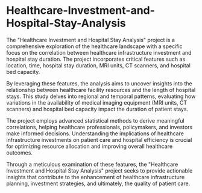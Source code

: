 # Healthcare-Investment-and-Hospital-Stay-Analysis



The "Healthcare Investment and Hospital Stay Analysis" project is a comprehensive exploration of the healthcare landscape with a specific focus on the correlation between healthcare infrastructure investment and hospital stay duration. The project incorporates critical features such as location, time, hospital stay duration, MRI units, CT scanners, and hospital bed capacity.

By leveraging these features, the analysis aims to uncover insights into the relationship between healthcare facility resources and the length of hospital stays. This study delves into regional and temporal patterns, evaluating how variations in the availability of medical imaging equipment (MRI units, CT scanners) and hospital bed capacity impact the duration of patient stays.

The project employs advanced statistical methods to derive meaningful correlations, helping healthcare professionals, policymakers, and investors make informed decisions. Understanding the implications of healthcare infrastructure investments on patient care and hospital efficiency is crucial for optimizing resource allocation and improving overall healthcare outcomes.

Through a meticulous examination of these features, the "Healthcare Investment and Hospital Stay Analysis" project seeks to provide actionable insights that contribute to the enhancement of healthcare infrastructure planning, investment strategies, and ultimately, the quality of patient care.
